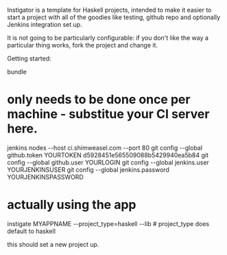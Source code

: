 Instigator is a template for Haskell projects, intended to make it
easier to start a project with all of the goodies like testing, github
repo and optionally Jenkins integration set up.

It is not going to be particularly configurable: if you don't like the
way a particular thing works, fork the project and change it.

Getting started:

  bundle
  # only needs to be done once per machine - substitue your CI server here.
  jenkins nodes --host ci.shimweasel.com --port 80
  git config --global github.token YOURTOKEN d5928451e565509088b5429940ea5b84
  git config --global github.user YOURLOGIN
  git config --global jenkins.user YOURJENKINSUSER
  git config --global jenkins.password YOURJENKINSPASSWORD


  # actually using the app
  instigate MYAPPNAME --project_type=haskell --lib # project_type does default to haskell

this should set a new project up.


